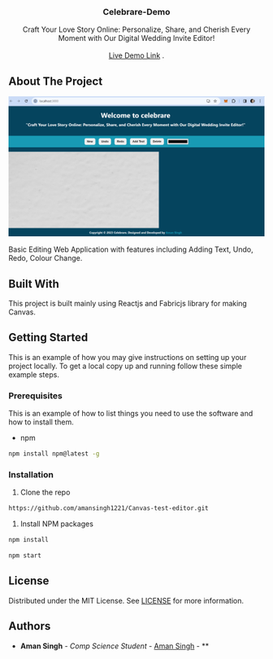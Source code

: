 <br/>
<p align="center">
  <h3 align="center">Celebrare-Demo</h3>

  <p align="center">
    Craft Your Love Story Online: Personalize, Share, and Cherish Every Moment with Our Digital Wedding Invite Editor!
    <br/>
    <br/>
    <a href="https://github.com/https://github.com/amansingh1221/Canvas-text-editor">Live Demo Link</a>
    .
  </p>
</p>



## About The Project

![Screen Shot](./src/assets/demo.png)

Basic Editing Web Application with features including Adding Text, Undo, Redo, Colour Change.

## Built With

This project is built mainly using Reactjs and Fabricjs library for making Canvas.

## Getting Started

This is an example of how you may give instructions on setting up your project locally.
To get a local copy up and running follow these simple example steps.

### Prerequisites

This is an example of how to list things you need to use the software and how to install them.

* npm

```sh
npm install npm@latest -g
```

### Installation

1. Clone the repo

```sh
https://github.com/amansingh1221/Canvas-test-editor.git
```

1. Install NPM packages

```sh
npm install
```
```sh
npm start
```



## License

Distributed under the MIT License. See [LICENSE](https://github.com/https://github.com/amansingh1221/Canvas-text-editor/blob/main/LICENSE.md) for more information.

## Authors

* **Aman Singh** - *Comp Science Student* - [Aman Singh](https://github.com/amansingh1221/) - **

